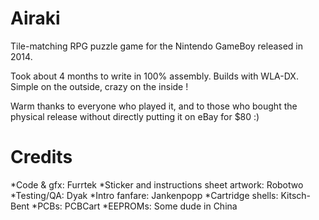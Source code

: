 # Airaki
Tile-matching RPG puzzle game for the Nintendo GameBoy released in 2014.

Took about 4 months to write in 100% assembly. Builds with WLA-DX. Simple on the outside, crazy on the inside !

Warm thanks to everyone who played it, and to those who bought the physical release without directly putting it on eBay for $80 :)

# Credits

*Code & gfx: Furrtek
*Sticker and instructions sheet artwork: Robotwo
*Testing/QA: Dyak
*Intro fanfare: Jankenpopp
*Cartridge shells: Kitsch-Bent
*PCBs: PCBCart
*EEPROMs: Some dude in China
